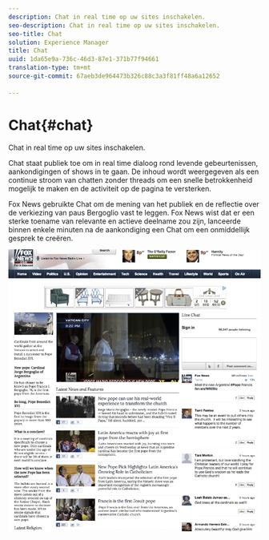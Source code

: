 ```yaml
---
description: Chat in real time op uw sites inschakelen.
seo-description: Chat in real time op uw sites inschakelen.
seo-title: Chat
solution: Experience Manager
title: Chat
uuid: 1da65e9a-736c-46d3-87e1-371b77f94661
translation-type: tm+mt
source-git-commit: 67aeb3de964473b326c88c3a3f81ff48a6a12652

---
```



# Chat{#chat}

Chat in real time op uw sites inschakelen.

Chat staat publiek toe om in real time dialoog rond levende gebeurtenissen, aankondigingen of shows in te gaan. De inhoud wordt weergegeven als een continue stroom van chatten zonder threads om een snelle betrokkenheid mogelijk te maken en de activiteit op de pagina te versterken.

Fox News gebruikte Chat om de mening van het publiek en de reflectie over de verkiezing van paus Bergoglio vast te leggen. Fox News wist dat er een sterke toename van relevante en actieve deelname zou zijn, lanceerde binnen enkele minuten na de aankondiging een Chat om een onmiddellijk gesprek te creëren.

![](assets/chat_example.png)

